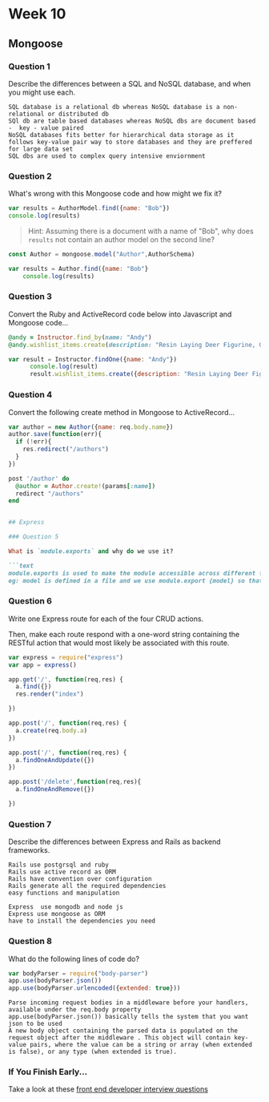 # Week 10

## Mongoose

### Question 1

Describe the differences between a SQL and NoSQL database, and when you might use each.

```text
SQL database is a relational db whereas NoSQL database is a non-relational or distributed db
SQl db are table based databases whereas NoSQL dbs are document based -  key - value paired
NoSQL databases fits better for hierarchical data storage as it follows key-value pair way to store databases and they are preffered for large data set
SQL dbs are used to complex query intensive enviornment
```

### Question 2

What's wrong with this Mongoose code and how might we fix it?

```js
var results = AuthorModel.find({name: "Bob"})
console.log(results)
```

> Hint: Assuming there is a document with a name of "Bob", why does `results` not contain an author model on the second line?

```js
const Author = mongoose.model("Author",AuthorSchema)

var results = Author.find({name: "Bob"}
    console.log(results)

```

### Question 3

Convert the Ruby and ActiveRecord code below into Javascript and Mongoose code...

```rb
@andy = Instructor.find_by(name: "Andy")
@andy.wishlist_items.create(description: "Resin Laying Deer Figurine, Gold")
```

```js
var result = Instructor.findOne({name: "Andy"})
      console.log(result)
      result.wishlist_items.create({description: "Resin Laying Deer Figurine, Gold"})

```

### Question 4

Convert the following create method in Mongoose to ActiveRecord...

```js
var author = new Author({name: req.body.name})
author.save(function(err){
  if (!err){
    res.redirect("/authors")
  }
})
```

```rb
post '/author' do
  @author = Author.create!(params[:name])
  redirect "/authors"
end


## Express

### Question 5

What is `module.exports` and why do we use it?

```text
module.exports is used to make the module accessible across different files
eg: model is defined in a file and we use module.export {model} so that this model can be reffered in other files
```

### Question 6

Write one Express route for each of the four CRUD actions.

Then, make each route respond with a one-word string containing the RESTful action that would most likely be associated with this route.

```js
var express = require("express")
var app = express()

app.get('/', function(req,res) {
  a.find({})
  res.render("index")

})

app.post('/', function(req,res) {
  a.create(req.body.a)
})

app.post('/', function(req,res) {
  a.findOneAndUpdate({})
})

app.post('/delete',function(req,res){
  a.findOneAndRemove({})

})

```

### Question 7

Describe the differences between Express and Rails as backend frameworks.

```text
Rails use postgrsql and ruby
Rails use active record as ORM
Rails have convention over configuration
Rails generate all the required dependencies
easy functions and manipulation

Express  use mongodb and node js
Express use mongoose as ORM
have to install the dependencies you need

```

### Question 8

What do the following lines of code do?

```js
var bodyParser = require("body-parser")
app.use(bodyParser.json())
app.use(bodyParser.urlencoded({extended: true}))
```

```text
Parse incoming request bodies in a middleware before your handlers, available under the req.body property
app.use(bodyParser.json()) basically tells the system that you want json to be used
A new body object containing the parsed data is populated on the request object after the middleware . This object will contain key-value pairs, where the value can be a string or array (when extended is false), or any type (when extended is true).
```

### If You Finish Early...

Take a look at these [front end developer interview questions](https://github.com/h5bp/Front-end-Developer-Interview-Questions/blob/master/README.md)
